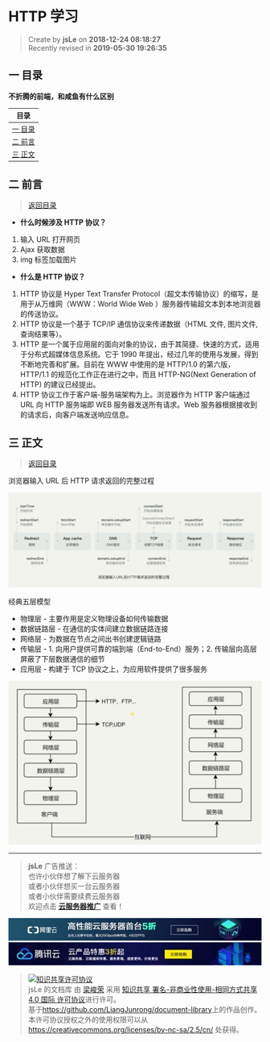 # HTTP 学习

> Create by **jsLe** on **2018-12-24 08:18:27**  
> Recently revised in **2019-05-30 19:26:35**

## <a name="chapter-one" id="chapter-one">一 目录</a>

**不折腾的前端，和咸鱼有什么区别**

| 目录                      |
| ------------------------- |
| [一 目录](#chapter-one)   |
| [二 前言](#chapter-two)   |
| [三 正文](#chapter-three) |

## <a name="chapter-two" id="chapter-two">二 前言</a>

> [返回目录](#chapter-one)

- **什么时候涉及 HTTP 协议？**

1. 输入 URL 打开网页
2. Ajax 获取数据
3. img 标签加载图片

- **什么是 HTTP 协议？**

1. HTTP 协议是 Hyper Text Transfer Protocol（超文本传输协议）的缩写，是用于从万维网（WWW：World Wide Web ）服务器传输超文本到本地浏览器的传送协议。
2. HTTP 协议是一个基于 TCP/IP 通信协议来传递数据（HTML 文件, 图片文件, 查询结果等）。
3. HTTP 是一个属于应用层的面向对象的协议，由于其简捷、快速的方式，适用于分布式超媒体信息系统。它于 1990 年提出，经过几年的使用与发展，得到不断地完善和扩展。目前在 WWW 中使用的是 HTTP/1.0 的第六版，HTTP/1.1 的规范化工作正在进行之中，而且 HTTP-NG(Next Generation of HTTP) 的建议已经提出。
4. HTTP 协议工作于客户端-服务端架构为上。浏览器作为 HTTP 客户端通过 URL 向 HTTP 服务端即 WEB 服务器发送所有请求。Web 服务器根据接收到的请求后，向客户端发送响应信息。

## <a name="chapter-three" id="chapter-three">三 正文</a>

> [返回目录](#chapter-one)

浏览器输入 URL 后 HTTP 请求返回的完整过程

![图](../../public-repertory/img/other-http-1.png)

经典五层模型

- 物理层 - 主要作用是定义物理设备如何传输数据
- 数据链路层 - 在通信的实体间建立数据链路连接
- 网络层 - 为数据在节点之间出书创建逻辑链路
- 传输层 - 1. 向用户提供可靠的端到端（End-to-End）服务；2. 传输层向高层屏蔽了下层数据通信的细节
- 应用层 - 构建于 TCP 协议之上，为应用软件提供了很多服务

![图](../../public-repertory/img/other-http-2.png)

---

> **jsLe** 广告推送：  
> 也许小伙伴想了解下云服务器  
> 或者小伙伴想买一台云服务器  
> 或者小伙伴需要续费云服务器  
> 欢迎点击 **[云服务器推广](https://github.com/LiangJunrong/document-library/blob/master/other-library/Monologue/%E7%A8%B3%E9%A3%9F%E8%89%B0%E9%9A%BE.md)** 查看！

[![图](../../public-repertory/img/z-small-seek-ali-3.jpg)](https://promotion.aliyun.com/ntms/act/qwbk.html?userCode=w7hismrh)
[![图](../../public-repertory/img/z-small-seek-tencent-2.jpg)](https://cloud.tencent.com/redirect.php?redirect=1014&cps_key=49f647c99fce1a9f0b4e1eeb1be484c9&from=console)

> <a rel="license" href="http://creativecommons.org/licenses/by-nc-sa/4.0/"><img alt="知识共享许可协议" style="border-width:0" src="https://i.creativecommons.org/l/by-nc-sa/4.0/88x31.png" /></a><br /><span xmlns:dct="http://purl.org/dc/terms/" property="dct:title">jsLe 的文档库</span> 由 <a xmlns:cc="http://creativecommons.org/ns#" href="https://github.com/LiangJunrong/document-library" property="cc:attributionName" rel="cc:attributionURL">梁峻荣</a> 采用 <a rel="license" href="http://creativecommons.org/licenses/by-nc-sa/4.0/">知识共享 署名-非商业性使用-相同方式共享 4.0 国际 许可协议</a>进行许可。<br />基于<a xmlns:dct="http://purl.org/dc/terms/" href="https://github.com/LiangJunrong/document-library" rel="dct:source">https://github.com/LiangJunrong/document-library</a>上的作品创作。<br />本许可协议授权之外的使用权限可以从 <a xmlns:cc="http://creativecommons.org/ns#" href="https://creativecommons.org/licenses/by-nc-sa/2.5/cn/" rel="cc:morePermissions">https://creativecommons.org/licenses/by-nc-sa/2.5/cn/</a> 处获得。
